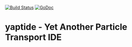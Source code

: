[![Build Status](https://travis-ci.org/yaptide/converter.svg?branch=master)](https://travis-ci.org/yaptide/converter)
[![GoDoc](https://img.shields.io/badge/godoc-reference-blue.svg)](http://godoc.org/github.com/yaptide/app)

# yaptide - Yet Another Particle Transport IDE

